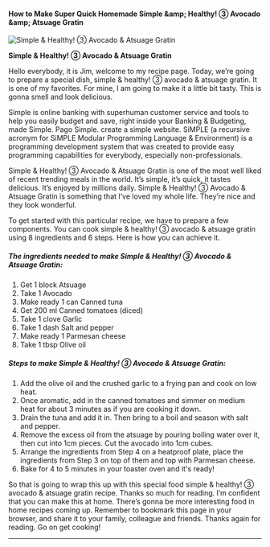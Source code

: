             

#### How to Make Super Quick Homemade Simple &amp;amp; Healthy! ③ Avocado &amp;amp; Atsuage Gratin

![Simple &amp; Healthy! ③ Avocado &amp; Atsuage Gratin](https://img-global.cpcdn.com/recipes/6070541464109056/751x532cq70/simple-healthy-%e2%91%a2-avocado-atsuage-gratin-recipe-main-photo.jpg)

**Simple &amp; Healthy! ③ Avocado &amp; Atsuage Gratin**

Hello everybody, it is Jim, welcome to my recipe page. Today, we’re going to prepare a special dish, simple & healthy! ③ avocado & atsuage gratin. It is one of my favorites. For mine, I am going to make it a little bit tasty. This is gonna smell and look delicious.

Simple is online banking with superhuman customer service and tools to help you easily budget and save, right inside your Banking & Budgeting, made Simple. Pago Simple. create a simple website. SiMPLE (a recursive acronym for SiMPLE Modular Programming Language & Environment) is a programming development system that was created to provide easy programming capabilities for everybody, especially non-professionals.

Simple & Healthy! ③ Avocado & Atsuage Gratin is one of the most well liked of recent trending meals in the world. It’s simple, it’s quick, it tastes delicious. It’s enjoyed by millions daily. Simple & Healthy! ③ Avocado & Atsuage Gratin is something that I’ve loved my whole life. They’re nice and they look wonderful.

To get started with this particular recipe, we have to prepare a few components. You can cook simple & healthy! ③ avocado & atsuage gratin using 8 ingredients and 6 steps. Here is how you can achieve it.

##### The ingredients needed to make Simple & Healthy! ③ Avocado & Atsuage Gratin:

1.  Get 1 block Atsuage
2.  Take 1 Avocado
3.  Make ready 1 can Canned tuna
4.  Get 200 ml Canned tomatoes (diced)
5.  Take 1 clove Garlic
6.  Take 1 dash Salt and pepper
7.  Make ready 1 Parmesan cheese
8.  Take 1 tbsp Olive oil

##### Steps to make Simple & Healthy! ③ Avocado & Atsuage Gratin:

1.  Add the olive oil and the crushed garlic to a frying pan and cook on low heat.
2.  Once aromatic, add in the canned tomatoes and simmer on medium heat for about 3 minutes as if you are cooking it down.
3.  Drain the tuna and add it in. Then bring to a boil and season with salt and pepper.
4.  Remove the excess oil from the atsuage by pouring boiling water over it, then cut into 1cm pieces. Cut the avocado into 1cm cubes.
5.  Arrange the ingredients from Step 4 on a heatproof plate, place the ingredients from Step 3 on top of them and top with Parmesan cheese.
6.  Bake for 4 to 5 minutes in your toaster oven and it's ready!

So that is going to wrap this up with this special food simple & healthy! ③ avocado & atsuage gratin recipe. Thanks so much for reading. I’m confident that you can make this at home. There’s gonna be more interesting food in home recipes coming up. Remember to bookmark this page in your browser, and share it to your family, colleague and friends. Thanks again for reading. Go on get cooking!

* * *